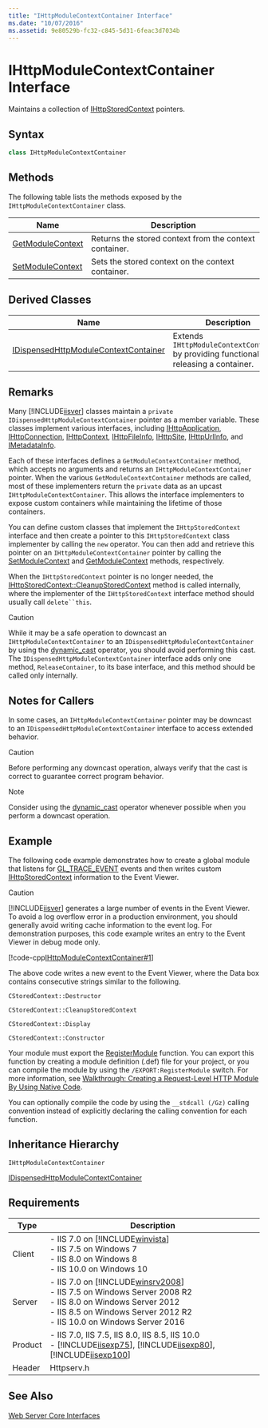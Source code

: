 ```yaml
---
title: "IHttpModuleContextContainer Interface"
ms.date: "10/07/2016"
ms.assetid: 9e80529b-fc32-c845-5d31-6feac3d7034b
---
```

# IHttpModuleContextContainer Interface
Maintains a collection of [IHttpStoredContext](../../web-development-reference/native-code-api-reference/ihttpstoredcontext-interface.md) pointers.  
  
## Syntax  
  
```cpp  
class IHttpModuleContextContainer  
```  
  
## Methods  
 The following table lists the methods exposed by the `IHttpModuleContextContainer` class.  
  
|Name|Description|  
|----------|-----------------|  
|[GetModuleContext](../../web-development-reference/native-code-api-reference/ihttpmodulecontextcontainer-getmodulecontext-method.md)|Returns the stored context from the context container.|  
|[SetModuleContext](../../web-development-reference/native-code-api-reference/ihttpmodulecontextcontainer-setmodulecontext-method.md)|Sets the stored context on the context container.|  
  
## Derived Classes  
  
|Name|Description|  
|----------|-----------------|  
|[IDispensedHttpModuleContextContainer](../../web-development-reference/native-code-api-reference/idispensedhttpmodulecontextcontainer-interface.md)|Extends `IHttpModuleContextContainer` by providing functionality for releasing a container.|  
  
## Remarks  
 Many [!INCLUDE[iisver](../../wmi-provider/includes/iisver-md.md)] classes maintain a `private` `IDispensedHttpModuleContextContainer` pointer as a member variable. These classes implement various interfaces, including [IHttpApplication](../../web-development-reference/native-code-api-reference/ihttpapplication-interface.md), [IHttpConnection](../../web-development-reference/native-code-api-reference/ihttpconnection-interface.md), [IHttpContext](../../web-development-reference/native-code-api-reference/ihttpcontext-interface.md), [IHttpFileInfo](../../web-development-reference/native-code-api-reference/ihttpfileinfo-interface.md), [IHttpSite](../../web-development-reference/native-code-api-reference/ihttpsite-interface.md), [IHttpUrlInfo](../../web-development-reference/native-code-api-reference/ihttpurlinfo-interface.md), and [IMetadataInfo](../../web-development-reference/native-code-api-reference/imetadatainfo-interface.md).  
  
 Each of these interfaces defines a `GetModuleContextContainer` method, which accepts no arguments and returns an `IHttpModuleContextContainer` pointer. When the various `GetModuleContextContainer` methods are called, most of these implementers return the `private` data as an upcast `IHttpModuleContextContainer`. This allows the interface implementers to expose custom containers while maintaining the lifetime of those containers.  
  
 You can define custom classes that implement the `IHttpStoredContext` interface and then create a pointer to this `IHttpStoredContext` class implementer by calling the `new` operator. You can then add and retrieve this pointer on an `IHttpModuleContextContainer` pointer by calling the [SetModuleContext](../../web-development-reference/native-code-api-reference/ihttpmodulecontextcontainer-setmodulecontext-method.md) and [GetModuleContext](../../web-development-reference/native-code-api-reference/ihttpmodulecontextcontainer-getmodulecontext-method.md) methods, respectively.  
  
 When the `IHttpStoredContext` pointer is no longer needed, the [IHttpStoredContext::CleanupStoredContext](../../web-development-reference/native-code-api-reference/ihttpstoredcontext-cleanupstoredcontext-method.md) method is called internally, where the implementer of the `IHttpStoredContext` interface method should usually call `delete``this`.  
  
> [!CAUTION]
>  While it may be a safe operation to downcast an `IHttpModuleContextContainer` to an `IDispensedHttpModuleContextContainer` by using the [dynamic_cast](https://go.microsoft.com/fwlink/?LinkId=57556) operator, you should avoid performing this cast. The `IDispensedHttpModuleContextContainer` interface adds only one method, `ReleaseContainer`, to its base interface, and this method should be called only internally.  
  
## Notes for Callers  
 In some cases, an `IHttpModuleContextContainer` pointer may be downcast to an `IDispensedHttpModuleContextContainer` interface to access extended behavior.  
  
> [!CAUTION]
>  Before performing any downcast operation, always verify that the cast is correct to guarantee correct program behavior.  
  
> [!NOTE]
>  Consider using the [dynamic_cast](https://go.microsoft.com/fwlink/?LinkId=57556) operator whenever possible when you perform a downcast operation.  
  
## Example  
 The following code example demonstrates how to create a global module that listens for [GL_TRACE_EVENT](../../web-development-reference/native-code-api-reference/request-processing-constants.md) events and then writes custom [IHttpStoredContext](../../web-development-reference/native-code-api-reference/ihttpstoredcontext-interface.md) information to the Event Viewer.  
  
> [!CAUTION]
>  [!INCLUDE[iisver](../../wmi-provider/includes/iisver-md.md)] generates a large number of events in the Event Viewer. To avoid a log overflow error in a production environment, you should generally avoid writing cache information to the event log. For demonstration purposes, this code example writes an entry to the Event Viewer in debug mode only.  
  
 [!code-cpp[IHttpModuleContextContainer#1](~/samples/snippets/cpp/VS_Snippets_IIS/IIS7/IHttpModuleContextContainer/cpp/IHttpModuleContextContainer.cpp#1)]  
  
 The above code writes a new event to the Event Viewer, where the Data box contains consecutive strings similar to the following.  
  
```  
CStoredContext::Destructor  
```  
  
```  
CStoredContext::CleanupStoredContext  
```  
  
```  
CStoredContext::Display  
```  
  
```  
CStoredContext::Constructor  
```  
  
 Your module must export the [RegisterModule](../../web-development-reference/native-code-api-reference/pfn-registermodule-function.md) function. You can export this function by creating a module definition (.def) file for your project, or you can compile the module by using the `/EXPORT:RegisterModule` switch. For more information, see [Walkthrough: Creating a Request-Level HTTP Module By Using Native Code](../../web-development-reference/native-code-development-overview/walkthrough-creating-a-request-level-http-module-by-using-native-code.md).  
  
 You can optionally compile the code by using the `__stdcall (/Gz)` calling convention instead of explicitly declaring the calling convention for each function.  
  
## Inheritance Hierarchy  
 `IHttpModuleContextContainer`  
  
 [IDispensedHttpModuleContextContainer](../../web-development-reference/native-code-api-reference/idispensedhttpmodulecontextcontainer-interface.md)  
  
## Requirements  
  
|Type|Description|  
|----------|-----------------|  
|Client|-   IIS 7.0 on [!INCLUDE[winvista](../../wmi-provider/includes/winvista-md.md)]<br />-   IIS 7.5 on Windows 7<br />-   IIS 8.0 on Windows 8<br />-   IIS 10.0 on Windows 10|  
|Server|-   IIS 7.0 on [!INCLUDE[winsrv2008](../../wmi-provider/includes/winsrv2008-md.md)]<br />-   IIS 7.5 on Windows Server 2008 R2<br />-   IIS 8.0 on Windows Server 2012<br />-   IIS 8.5 on Windows Server 2012 R2<br />-   IIS 10.0 on Windows Server 2016|  
|Product|-   IIS 7.0, IIS 7.5, IIS 8.0, IIS 8.5, IIS 10.0<br />-   [!INCLUDE[iisexp75](../../web-development-reference/native-code-api-reference/includes/iisexp75-md.md)], [!INCLUDE[iisexp80](../../web-development-reference/native-code-api-reference/includes/iisexp80-md.md)], [!INCLUDE[iisexp100](../../web-development-reference/native-code-api-reference/includes/iisexp100-md.md)]|  
|Header|Httpserv.h|  
  
## See Also  
 [Web Server Core Interfaces](../../web-development-reference/native-code-api-reference/web-server-core-interfaces.md)